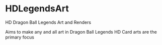 # HDLegendsArt
HD Dragon Ball Legends Art and Renders

Aims to make any and all art in Dragon Ball Legends HD
Card arts are the primary focus

